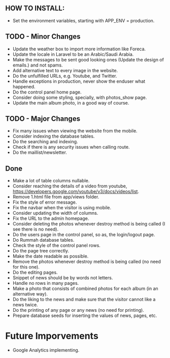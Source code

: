 
## HOW TO INSTALL:

- Set the environment variables, starting with APP_ENV = production.

## TODO - Minor Changes

- Update the weather box to import more information like Foreca.
- Update the locale in Laravel to be an Arabic/Saudi Arabia.
- Make the messages to be sent good looking ones (Update the design of emails.) and not spams.
- Add alternative text to every image in the website.
- Do the unfulfilled URLs, e.g. Youtube, and Twitter.
- Handle exceptions in production, never show the enduser what happened.
- Do the control panel home page.
- Consider doing some styling, specially, with photos_show page.
- Update the main album photo, in a good way of course.

## TODO - Major Changes

- Fix many issues when viewing the website from the mobile.
- Consider indexing the database tables.
- Do the searching and indexing.
- Check if there is any security issues when calling route.
- Do the maillist/newsletter.

## Done

- Make a lot of table columns nullable.
- Consider reaching the details of a video from youtube, https://developers.google.com/youtube/v3/docs/videos/list.
- Remove 1.html file from app/views folder.
- Fix the style of error message.
- Fix the navbar when the visitor is using mobile.
- Consider updating the width of columns.
- Fix the URL to the admin homepage.
- Consider deleting the photos whenever destroy method is being called (I see there is no need).
- Do the users page in the control panel, so as, the login/logout page.
- Do Rummah database tables.
- Check the style of the control panel rows.
- Do the page tree correctly.
- Make the date readable as possible.
- Remove the photos whenever destroy method is being called (no need for this one).
- Do the editing pages.
- Snippet of news should be by words not letters.
- Handle no rows in many pages.
- Make a photo that consists of combined photos for each album (in an alternative way).
- Do the liking to the news and make sure that the visitor cannot like a news twice.
- Do the printing of any page or any news (no need for printing).
- Prepare database seeds for inserting the values of news, pages, etc.

# Future Imporvements
- Google Analytics implementing.
